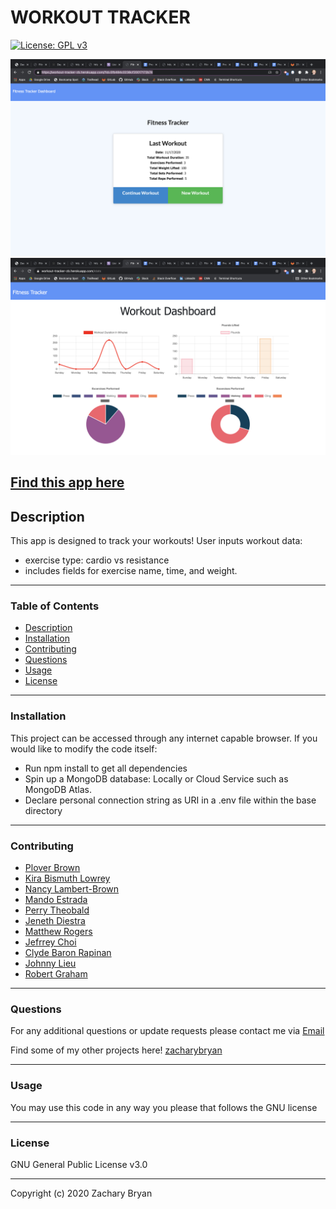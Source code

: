 # WORKOUT TRACKER

[![License: GPL v3](https://img.shields.io/badge/License-GPLv3-blue.svg)](https://www.gnu.org/licenses/gpl-3.0)

![screenshot of home screen](./assets/homepage.png)
![screenshot of charts](./assets/charts.png)

[Find this app here](https://workout-tracker-zb.herokuapp.com/)
---
## Description

This app is designed to track your workouts! User inputs workout data:
- exercise type: cardio vs resistance
- includes fields for exercise name, time, and weight.


---
### Table of Contents

* [Description](#description)
* [Installation](#installation)
* [Contributing](#contributing)
* [Questions](#questions)
* [Usage](#usage)
* [License](#licence)

---
### Installation

This project can be accessed through any internet capable browser. If you would like to modify the code itself:
* Run npm install to get all dependencies
* Spin up a MongoDB database: Locally or Cloud Service such as MongoDB Atlas.
* Declare personal connection string as URI in a .env file within the base directory

---
### Contributing

- [Plover Brown](https://github.com/rebgrasshopper)
- [Kira Bismuth Lowrey](https://github.com/KILowrey)
- [Nancy Lambert-Brown](https://github.com/n-lambert)
- [Mando Estrada](https://github.com/Mando619)
- [Perry Theobald](https://github.com/perrytjr)
- [Jeneth Diestra](https://github.com/jen6one9)
- [Matthew Rogers](https://github.com/Rogers-Development-Services)
- [Jefrrey Choi](https://github.com/jepoy92)
- [Clyde Baron Rapinan](https://github.com/clydebaron2000)
- [Johnny Lieu](https://github.com/johnnylieu)
- [Robert Graham](https://github.com/Robmgraham)


---
### Questions

For any additional questions or update requests please contact me via [Email](zacharybryan@icloud.com)

Find some of my other projects here!
[zacharybryan](https://www.github.com/zacharybryan)

---
### Usage

You may use this code in any way you please that follows the GNU license

---
### License

GNU General Public License v3.0

---
Copyright (c) 2020 Zachary Bryan
